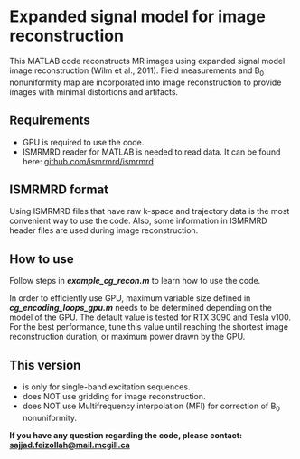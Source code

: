 # Expanded signal model for image reconstruction
This MATLAB code reconstructs MR images using expanded signal model image reconstruction (Wilm et al., 2011). Field measurements and B<sub>0</sub> nonuniformity map are incorporated into image reconstruction to provide images with minimal distortions and artifacts.

## Requirements
* GPU is required to use the code.
* ISMRMRD reader for MATLAB is needed to read data. It can be found here: [github.com/ismrmrd/ismrmrd](https://github.com/ismrmrd/ismrmrd)


## ISMRMRD format
Using ISMRMRD files that have raw k-space and trajectory data is the most convenient way to use the code. Also, some information in ISMRMRD header files are used during image reconstruction.

## How to use
Follow steps in ***example_cg_recon.m*** to learn how to use the code.

In order to efficiently use GPU, maximum variable size defined in ***cg_encoding_loops_gpu.m*** needs to be determined depending on the model of the GPU. The default value is tested for RTX 3090 and Tesla v100. For the best performance, tune this value until reaching the shortest image reconstruction duration, or maximum power drawn by the GPU.

## This version
* is only for single-band excitation sequences.
* does NOT use gridding for image reconstruction.
* does NOT use Multifrequency interpolation (MFI) for correction of B<sub>0</sub> nonuniformity.

**If you have any question regarding the code, please contact: [sajjad.feizollah@mail.mcgill.ca](mailto:sajjad.feizollah@mail.mcgill.ca)**
